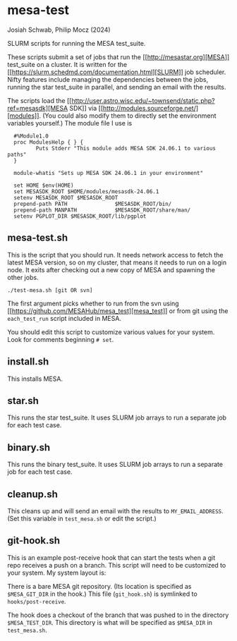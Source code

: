 # mesa-test

Josiah Schwab,
Philip Mocz
(2024)

SLURM scripts for running the MESA test_suite.

These scripts submit a set of jobs that run the [[http://mesastar.org][MESA]] 
test_suite on a cluster.
It is written for the [[https://slurm.schedmd.com/documentation.html][SLURM]] job scheduler.
Nifty features include managing the dependencies between the jobs, running the star
test_suite in parallel, and sending an email with the results.

The scripts load the [[http://user.astro.wisc.edu/~townsend/static.php?ref=mesasdk][MESA SDK]] via [[http://modules.sourceforge.net/][modules]].
(You could also modify them to directly set the environment variables yourself.) 
The module file I use is

```
  #%Module1.0
  proc ModulesHelp { } {
         Puts Stderr "This module adds MESA SDK 24.06.1 to various paths"
  }

  module-whatis "Sets up MESA SDK 24.06.1 in your environment"

  set HOME $env(HOME)
  set MESASDK_ROOT $HOME/modules/mesasdk-24.06.1
  setenv MESASDK_ROOT $MESASDK_ROOT
  prepend-path PATH               $MESASDK_ROOT/bin/
  prepend-path MANPATH            $MESASDK_ROOT/share/man/
  setenv PGPLOT_DIR $MESASDK_ROOT/lib/pgplot
```


## mesa-test.sh

This is the script that you should run. It needs network access to
fetch the latest MESA version, so on my cluster, that means it needs
to run on a login node. It exits after checking out a new copy of
MESA and spawning the other jobs.
```console
./test-mesa.sh [git OR svn]
```
The first argument picks whether to run from the svn using [[https://github.com/MESAHub/mesa_test][mesa_test]]
or from git using the `each_test_run` script included in MESA.

You should edit this script to customize various values for your
system. Look for comments beginning `# set`.

## install.sh
This installs MESA.


## star.sh
This runs the star test_suite. It uses SLURM job arrays to run a separate job for
each test case.


## binary.sh
This runs the binary test_suite. It uses SLURM job arrays to run a separate job for
each test case.


## cleanup.sh
This cleans up and will send an email with the results to
`MY_EMAIL_ADDRESS`. (Set this variable in `test_mesa.sh` or edit the script.)


## git-hook.sh
This is an example post-receive hook that can start the tests when a
git repo receives a push on a branch. This script will need to be
customized to your system. My system layout is:

There is a bare MESA git repository. (Its location is specified as
`$MESA_GIT_DIR` in the hook.) This file (`git_hook.sh`) is symlinked
to `hooks/post-receive`.

The hook does a checkout of the branch that was pushed to in the
directory `$MESA_TEST_DIR`. This directory is what will be specified
as `$MESA_DIR` in `test_mesa.sh`.
